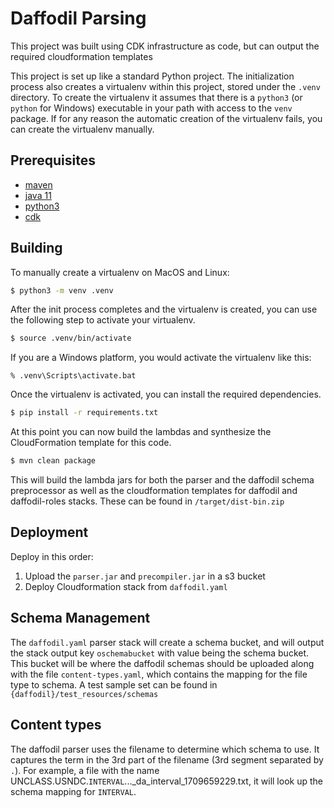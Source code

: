 
# Daffodil Parsing

This project was built using CDK infrastructure as code, but can output the required cloudformation
templates

This project is set up like a standard Python project.  The initialization
process also creates a virtualenv within this project, stored under the `.venv`
directory.  To create the virtualenv it assumes that there is a `python3`
(or `python` for Windows) executable in your path with access to the `venv`
package. If for any reason the automatic creation of the virtualenv fails,
you can create the virtualenv manually.

## Prerequisites
- [maven](https://maven.apache.org/install.html)
- [java 11]()
- [python3](https://www.python.org/downloads/)
- [cdk](https://docs.aws.amazon.com/cdk/v2/guide/getting-started.html)

## Building
To manually create a virtualenv on MacOS and Linux:

```bash
$ python3 -m venv .venv
```

After the init process completes and the virtualenv is created, you can use the following
step to activate your virtualenv.

```bash
$ source .venv/bin/activate
```

If you are a Windows platform, you would activate the virtualenv like this:

```
% .venv\Scripts\activate.bat
```

Once the virtualenv is activated, you can install the required dependencies.

```bash
$ pip install -r requirements.txt
```

At this point you can now build the lambdas and synthesize the CloudFormation template for this code.

```bash
$ mvn clean package
```

This will build the lambda jars for both the parser and the daffodil schema preprocessor as well
as the cloudformation templates for daffodil and daffodil-roles stacks. These can be found in
`/target/dist-bin.zip`

## Deployment
Deploy in this order:
1. Upload the `parser.jar` and `precompiler.jar` in a s3 bucket
2. Deploy Cloudformation stack from `daffodil.yaml`

## Schema Management
The `daffodil.yaml` parser stack will create a schema bucket, and will output the stack output key
`oschemabucket` with value being the schema bucket. This bucket will be where the daffodil schemas
should be uploaded along with the file `content-types.yaml`, which contains the mapping for the file
type to schema.  A test sample set can be found in `{daffodil}/test_resources/schemas`

## Content types
The daffodil parser uses the filename to determine which schema to use. It captures the term
in the 3rd part of the filename (3rd segment separated by `.`). For example, a file with the name
UNCLASS.USNDC.`INTERVAL`..._da_interval_1709659229.txt, it will look up the schema mapping for 
`INTERVAL`.